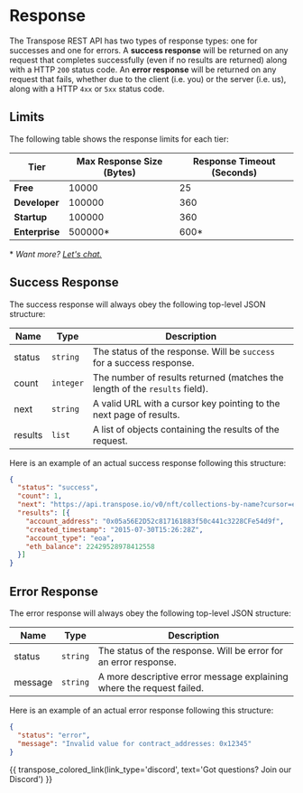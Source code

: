 # Response

The Transpose REST API has two types of response types: one for successes and one for errors. A **success response** will be returned on any request that completes successfully (even if no results are returned) along with a HTTP `200` status code. An **error response** will be returned on any request that fails, whether due to the client (i.e. you) or the server (i.e. us), along with a HTTP `4xx` or `5xx` status code.

## Limits

The following table shows the response limits for each tier:

| Tier      | Max Response Size (Bytes)      | Response Timeout (Seconds)                                                                 |
| --------- | --------- | --------------------------------------------------------------------------- |
| **Free**  | 10000  | 25      |
| **Developer**   | 100000 | 360 |
| **Startup** | 100000    | 360                   |
| **Enterprise**| 500000*    | 600*                   |

\* *Want more? [Let's chat.](mailto:team@transpose.io)*

## Success Response

The success response will always obey the following top-level JSON structure:

| Name      | Type      | Description                                                                 |
| --------- | --------- | --------------------------------------------------------------------------- |
| status  | `string`  | The status of the response. Will be `success` for a success response.      |
| count   | `integer` | The number of results returned (matches the length of the `results` field). |
| next    | `string`  | A valid URL with a cursor key pointing to the next page of results.        |
| results | `list`    | A list of objects containing the results of the request.                   |


Here is an example of an actual success response following this structure:
```JSON
{
  "status": "success",
  "count": 1,
  "next": "https://api.transpose.io/v0/nft/collections-by-name?cursor=eyJzdWJzdH",
  "results": [{
    "account_address": "0x05a56E2D52c817161883f50c441c3228CFe54d9f",
    "created_timestamp": "2015-07-30T15:26:28Z",
    "account_type": "eoa",
    "eth_balance": 22429528978412558
  }]
}
```

## Error Response

The error response will always obey the following top-level JSON structure:


| Name |	Type |	Description | 
|---- | ------- | -------------------------- | 
| status	| `string`	| The status of the response. Will be error for an error response. | 
| message	| `string`	| A more descriptive error message explaining where the request failed. |

Here is an example of an actual error response following this structure:

```JSON
{
  "status": "error",
  "message": "Invalid value for contract_addresses: 0x12345"
}
```

{{ transpose_colored_link(link_type='discord', text='Got questions?  Join our Discord') }}
